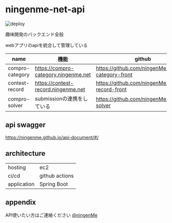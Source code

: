 # ningenme-net-api
![deploy](https://github.com/ningenMe/ningenme-net-api/workflows/deploy/badge.svg)

趣味開発のバックエンド全般

webアプリのapiを統合して管理している

|name           |機能                                 |github                                           |
|---------------|------------------------------------|-------------------------------------------------|    
|compro-category|https://compro-category.ningenme.net|https://github.com/ningenMe/compro-category-front|
|contest-record |https://contest-record.ningenme.net |https://github.com/ningenMe/contest-record-front |
|compro-solver  |submissionの連携をしている |https://github.com/ningenMe/compro-solver|

## api swagger
https://ningenme.github.io/api-document/#/

## architecture
|            |                |  
|----------- |--------------- |  
|hosting     | ec2            |  
|ci/cd       | github actions |  
|application | Spring Boot    |  

## appendix
API使いたい方はご連絡ください [@ningenMe](https://twitter.com/ningenMe)  
